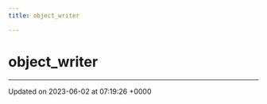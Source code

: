 ```yaml
---
title: object_writer

---
```


# object_writer





-------------------------------

Updated on 2023-06-02 at 07:19:26 +0000